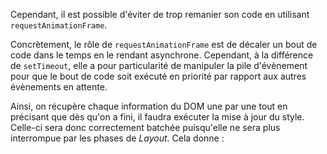 Cependant, il est possible d'éviter de trop remanier son code en utilisant `requestAnimationFrame`.

Concrètement, le rôle de `requestAnimationFrame` est de décaler un bout de code dans le temps en le rendant asynchrone. Cependant, à la différence de `setTimeout`, elle a pour particularité de manipuler la pile d'évènement pour que le bout de code soit exécuté en priorité par rapport aux autres évènements en attente.

Ainsi, on récupère chaque information du DOM une par une tout en précisant que dès qu'on a fini, il faudra exécuter la mise à jour du style. Celle-ci sera donc correctement batchée puisqu'elle ne sera plus interrompue par les phases de *Layout*. Cela donne&nbsp;:
